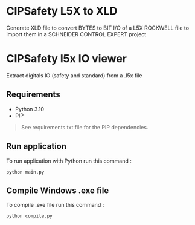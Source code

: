 # CIPSafety L5X  to XLD
 Generate XLD file to convert BYTES to BIT I/O of a L5X ROCKWELL file to import them in a SCHNEIDER CONTROL EXPERT project

# CIPSafety l5x IO viewer
 Extract digitals IO (safety and standard) from a .l5x file

## Requirements
- Python 3.10
- PIP

> See requirements.txt file for the PIP dependencies.

## Run application
To run application with Python run this command :
```Shell
python main.py
```

## Compile Windows .exe file
To compile .exe file run this command :
```Shell
python compile.py
```



